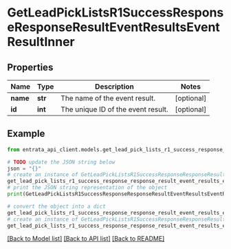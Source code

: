 # GetLeadPickListsR1SuccessResponseResponseResultEventResultsEventResultInner


## Properties

Name | Type | Description | Notes
------------ | ------------- | ------------- | -------------
**name** | **str** | The name of the event result. | [optional] 
**id** | **int** | The unique ID of the event result. | [optional] 

## Example

```python
from entrata_api_client.models.get_lead_pick_lists_r1_success_response_response_result_event_results_event_result_inner import GetLeadPickListsR1SuccessResponseResponseResultEventResultsEventResultInner

# TODO update the JSON string below
json = "{}"
# create an instance of GetLeadPickListsR1SuccessResponseResponseResultEventResultsEventResultInner from a JSON string
get_lead_pick_lists_r1_success_response_response_result_event_results_event_result_inner_instance = GetLeadPickListsR1SuccessResponseResponseResultEventResultsEventResultInner.from_json(json)
# print the JSON string representation of the object
print(GetLeadPickListsR1SuccessResponseResponseResultEventResultsEventResultInner.to_json())

# convert the object into a dict
get_lead_pick_lists_r1_success_response_response_result_event_results_event_result_inner_dict = get_lead_pick_lists_r1_success_response_response_result_event_results_event_result_inner_instance.to_dict()
# create an instance of GetLeadPickListsR1SuccessResponseResponseResultEventResultsEventResultInner from a dict
get_lead_pick_lists_r1_success_response_response_result_event_results_event_result_inner_from_dict = GetLeadPickListsR1SuccessResponseResponseResultEventResultsEventResultInner.from_dict(get_lead_pick_lists_r1_success_response_response_result_event_results_event_result_inner_dict)
```
[[Back to Model list]](../README.md#documentation-for-models) [[Back to API list]](../README.md#documentation-for-api-endpoints) [[Back to README]](../README.md)


